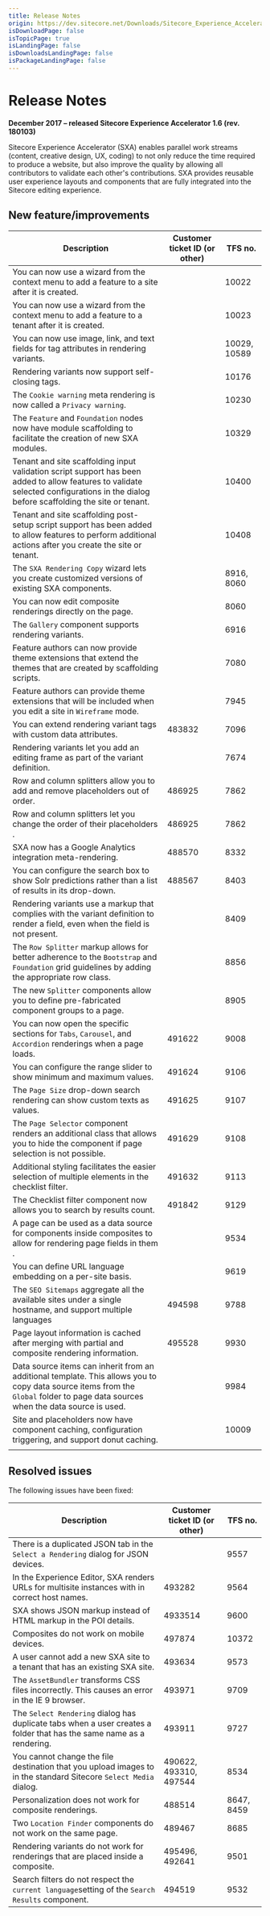 ```yaml
---
title: Release Notes
origin: https://dev.sitecore.net/Downloads/Sitecore_Experience_Accelerator/16/Sitecore_Experience_Accelerator_16_Initial_Release/Release_Notes
isDownloadPage: false
isTopicPage: true
isLandingPage: false
isDownloadsLandingPage: false
isPackageLandingPage: false
---
```


# Release Notes

**December 2017 – released Sitecore Experience Accelerator 1.6 (rev. 180103)**

Sitecore Experience Accelerator (SXA) enables parallel work streams (content, creative design, UX, coding) to not only reduce the time required to produce a website, but also improve the quality by allowing all contributors to validate each other's contributions. SXA provides reusable user experience layouts and components that are fully integrated into the Sitecore editing experience.

## New feature/improvements

 | Description | Customer ticket ID (or other) | TFS no. |
 | --- | --- | --- |
 | You can now use a wizard from the context menu to add a feature to a site after it is created.​ |  | 10022 |
 | You can now use a wizard from the context menu to add a feature to a tenant after it is created. |  | 10023 |
 | You can now use image, link, and text fields for tag attributes in rendering variants. |  | 10029, 10589 |
 | Rendering variants now support self-closing tags. |  | 10176 |
 | The `C​ookie warning` meta rendering is now called a `Privacy warning`. |  | 10230 |
 | The `Feature` and `Foundation` nodes now have module scaffolding to facilitate the creation of new SXA modules. |  | 10329 |
 | Tenant and site scaffolding input validation script support has been added to allow features to validate selected configurations in the dialog before scaffolding the site or tenant. |  | 10400 |
 | Tenant and site scaffolding post-setup script support has been added to allow features to perform additional actions after you create the site or tenant.​​ |  | 10408 |
 | The `SXA Rendering Copy` wizard lets you create customized versions of existing SXA components​. |  | 8916, 8060 |
 | You can now edit composite renderings directly on the page​. |  | 8060 |
 | The `G​allery` component supports rendering variants. |  | 6916 |
 | Feature authors can now provide theme extensions that extend the themes that are created by scaffolding scripts​. |  | 7080 |
 | Feature authors can provide theme extensions that will be included when you edit a site in `Wireframe` mode​. |  | 7945 |
 | You can extend rendering variant tags with custom data attributes. ​​ | 483832 | 7096 |
 | Rendering variants let you add an editing frame as part of the variant definition. |  | 7674 |
 | Row and column splitters allow you to add and remove placeholders out of order. | 486925 | 7862 |
 | R​ow and column splitters let you change the order of their placeholders​. | 486925 | 7862 |
 | SXA now has a Google Analytics integration meta-rendering. | 488570 | 8332 |
 | You can configure the search box to show Solr predictions rather than a list of results in its drop-down​. | 488567 | 8403 |
 | Rendering variants use a markup that complies with the variant definition to render a field, even when the field is not present. |  | 8409 |
 | The `Row Splitter` markup allows for better adherence to the `Bootstrap` and `Foundation` grid guidelines by adding the appropriate row class. |  | 8856 |
 | The new ​`Splitter` components allow you to define pre-fabricated component groups to a page​. |  | 8905 |
 | You can now open the specific sections for `T​abs`, `Carousel`, and `Accordion` renderings when a page loads. | 491622 | 9008 |
 | You can configure the range slider to show minimum and maximum value​​s. | 491624 | 9106 |
 | The `Page Size` drop-down search rendering can show custom texts as values.​ | 491625 | 9107 |
 | The `Page Selector` component renders an additional class that allows you to hide the component if page selection is not possible. | 491629 | 9108 |
 | Additional styling facilitates the easier selection of multiple elements in the checklist filter.​ | 491632 | 9113 |
 | The Checklist filter component now allows you to search by results count. | 491842 | 9129 |
 | A page can be used as a data source for components inside composites to allow for ​rendering page fields in them​. |  | 9534 |
 | You can define URL language embedding on a per-site basis. |  | 9619 |
 | The `SEO Sitemaps` aggregate all the available sites under a single hostname, and support multiple languages | 494598 | 9788 |
 | Page layout information is cached after merging with partial and composite rendering information.​ | 495528 | 9930 |
 | Data source items can inherit from an additional template. This allows you to copy data source items from the `Global` folder to page data sources when the data source is used. |  | 9984 |
 | Site and placeholders now have component caching, configuration triggering, and support donut caching. |  | 10009 |
 |  |  |  |

## Resolved issues

The following issues have been fixed:

 | Description | Customer ticket ID (or other) | TFS no. |
 | --- | --- | --- |
 | There is a duplicated JSON tab in the `Select a Rendering` dialog for JSON device​s. |  | 9557 |
 | ​In the Experience Editor, SXA renders URLs for multisite instances with in​correct host names. | 493282 | 9564 |
 | ​SXA shows ​JSON markup​ instead of HTML markup in the POI details. | 4933514 | 9600 |
 | Composites do not work on mobile devices. | 497874 | 10372 |
 | A user cannot add a new SXA site to a tenant that has an existing SXA site. | 493634 | 9573 |
 | The `AssetBundler​` transforms CSS files incorrectly. This causes an error in the IE 9 browser. | 493971 | 9709 |
 | The `Select Rendering` dialog has duplicate tabs when a user creates a folder that has the same name as a rendering. | 493911 | 9727 |
 | ​You cannot change the file destination that you upload images​ to in the standard Sitecore `Select Media` dialog​. | 490622, 493310, 497544 | 8534 |
 | Personalization does not work for composite rendering​s. | 488514 | 8647, 8459 |
 | Two `Location Finder` components do not work​ on the same page. | 489467 | 8685 |
 | Rendering variants do not work for renderings that are placed inside a composite​. | 495496, 492641 | 9501 |
 | Search filters do not respect the `current language`​ setting of the `Search Results` component. | 494519 | 9532 |